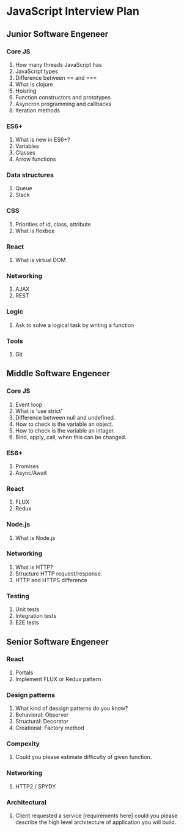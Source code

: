 # JavaScript Interview Plan

## Junior Software Engeneer

### Core JS

1. How many threads JavaScript has
2. JavaScript types
3. Difference between == and ===
5. What is clojure
6. Hoisting
7. Function constructors and prototypes
8. Asyncron programming and callbacks
9. Iteration methods

### ES6+

1. What is new in ES6+?
2. Variables
3. Classes
4. Arrow functions

### Data structures

1. Queue
2. Stack

### CSS

1. Priorities of id, class, attribute
2. What is flexbox

### React
1. What is virtual DOM

### Networking

1. AJAX
2. REST

### Logic

1. Ask to solve a logical task by writing a function

### Tools

1. Git

## Middle Software Engeneer

### Core JS

1. Event loop
2. What is 'use strict'
3. Difference between null and undefined.
4. How to check is the variable an object.
5. How to check is the variable an intager.
6. Bind, apply, call, when this can be changed.

### ES6+

1. Promises
2. Async/Await

### React

1. FLUX
2. Redux

### Node.js

1. What is Node.js

### Networking

1. What is HTTP?
2. Structure HTTP request/response.
3. HTTP and HTTPS difference

### Testing

1. Unit tests
2. Integration tests
3. E2E tests

## Senior Software Engeneer

### React

1. Portals
2. Implement FLUX or Redux pattern

### Design patterns

1. What kind of dessign patterns do you know?
2. Behavioral: Observer
3. Structural: Decorator
4. Creational: Factory method

### Compexity

1. Could you please estimate difficulty of given function.

### Networking

1. HTTP2 / SPYDY

### Architectural

1. Client requested a service [requirements here] could you please describe the high level architecture of application you will build.
